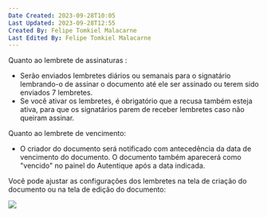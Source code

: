 ```yaml
---
Date Created: 2023-09-28T10:05
Last Updated: 2023-09-28T12:55
Created By: Felipe Tomkiel Malacarne
Last Edited By: Felipe Tomkiel Malacarne
---
```

Quanto ao lembrete de assinaturas :

- Serão enviados lembretes diários ou semanais para o signatário lembrando-o de assinar o documento até ele ser assinado ou terem sido enviados 7 lembretes.
- Se você ativar os lembretes, é obrigatório que a recusa também esteja ativa, para que os signatários parem de receber lembretes caso não queiram assinar.

Quanto ao lembrete de vencimento:

- O criador do documento será notificado com antecedência da data de vencimento do documento. O documento também aparecerá como "vencido" no painel do Autentique após a data indicada.

Você pode ajustar as configurações dos lembretes na tela de criação do documento ou na tela de edição do documento:

[![](https://downloads.intercomcdn.com/i/o/841050310/f2537f4a683e202c2af2dfe6/image.png)](https://downloads.intercomcdn.com/i/o/841050310/f2537f4a683e202c2af2dfe6/image.png)